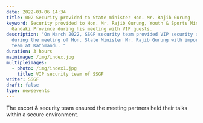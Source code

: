 ```yaml
---
date: 2022-03-06 14:34
title: 002 Security provided to State minister Hon. Mr. Rajib Gurung
keyword: Security provided to Hon. Mr. Rajib Gurung, Youth & Sports Minister of
  Gandaki Province during his meeting with VIP guests.
description: "On March 2022, SSGF security team provided VIP security and escort
  during the meeting of Hon. State Minister Mr. Rajib Gurung with important VIP
  team at Kathmandu. "
duration: 3 hours
mainimage: /img/index.jpg
multipleimages:
  - photo: /img/index1.jpg
    title: VIP security team of SSGF
writer: SSGF
draft: false
type: newsevents
---
```

The escort & security team ensured the meeting partners held their talks within a secure environment.